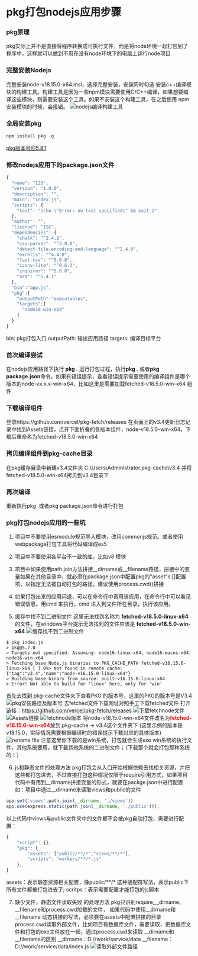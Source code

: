 # pkg打包nodejs应用步骤
### pkg原理
pkg实际上并不是直接将程序转换成可执行文件，而是将node环境一起打包到了程序中，这样就可以做到不用在没有node环境下的电脑上运行node项目

### 完整安装Nodejs
完整安装node-v18.15.0-x64.msi，选择完整安装，安装同时勾选 安装c++编译模块的构建工具。构建工具是因为一些npm模块需要使用C/C++编译，如果想要编译这些模块，则需要安装这个工具。如果不安装这个构建工具，在之后使用 npm 安装模块的时候，会报错。
![nodejs编译构建工具](/nodejs_install.png)

### 全局安装pkg
```js
npm install pkg -g
```
pkg版本号@5.8.1
### 修改nodejs应用下的package.json文件
```js
{
  "name": "123",
  "version": "1.0.0",
  "description": "",
  "main": "index.js",
  "scripts": {
    "test": "echo \"Error: no test specified\" && exit 1"
  },
  "author": "",
  "license": "ISC",
  "dependencies": {
    "chalk": "^2.4.2",
    "csv-parser": "^3.0.0",
    "detect-file-encoding-and-language": "^2.4.0",
    "exceljs": "^4.4.0",
    "fast-csv": "^5.0.0",
    "iconv-lite": "^0.6.3",
    "inquirer": "^5.0.0",
    "ora": "^5.4.1"
  },
  "bin":"app.js",
  "pkg":{
    "outputPath":"executables",
    "targets":[
      "node18-win-x64"
    ]
  }
}

```
bin: pkg打包入口
outputPath: 输出应用路径
targets: 编译目标平台
### 首次编译尝试
在nodejs应用路径下执行 **pkg .** 运行打包过程，执行**pkg .** 或者**pkg package.json**命令。如果有错误提示，查看错误提示需要使用的编译组件是哪个版本的node-vx.x.x-win-x64，比如这里是需要加载fetched-v18.5.0-win-x64 组件

### 下载编译组件
登录https://github.com/vercel/pkg-fetch/releases    在页面上的v3.4更新日志记录中找到Assets链接，点开下面折叠的各版本组件，node-v18.5.0-win-x64，下载后重命名为fetched-v18.5.0-win-x64

### 拷贝编译组件到pkg-cache目录
在pkg缓存目录中新建v3.4文件夹 C:\Users\Administrator\.pkg-cache\v3.4 并将fetched-v18.5.0-win-x64拷贝到v3.4目录下

### 再次编译
重新执行pkg .或者pkg package.json命令进行打包


### pkg打包nodejs应用的一些坑

1. 项目中不要使用esmodule规范导入模块，改用commonjs规范。或者使用webpackage打包工具将代码编译成es5

2. 项目中不要使用各平台不一致的库，比如v8 模块

3. 项目中如果使用path.join方法拼接__dirname或__filename路径，拼接中的变量如果在其他目录中，就必须在package.json中配置pkg的"asset"s:[]配置项，以指定无法被自动打包的路径。建议使用process.cwd()拼接

4. 如果打包出来的应用闪退，可以在命令行中调用该应用，在命令行中可以看见错误信息。用cmd 来执行，cmd 进入到文件所在目录，执行该应用。

5. 缓存中找不到二进制文件
这里无法找到名称为 **fetched-v18.5.0-linux-x64**的文件，在windows平台提示无法找到的文件应该是 **fetched-v18.5.0-win-x64**
![缓存找不到二进制文件](./download%20target.png)
```shell
$ pkg index.js
> pkg@5.7.0 
> Targets not specified. Assuming: node16-linux-x64, node16-macos-x64, node16-win-x64 
> Fetching base Node.js binaries to PKG_CACHE_PATH fetched-v16.15.0-linux-x64 [ ] 0%> Not found in remote cache: {"tag":"v3.4","name":"node-v16.15.0-linux-x64"} 
> Building base binary from source: built-v16.15.0-linux-x64 
> Error! Not able to build for 'linux' here, only for 'win'
```
首先去找到.pkg-cache文件夹下查看PKG 的版本号，这里的PKG的版本号是V3.4
![pkg安装路径及版本号](./pkg-version.png)
去fetched文件下载网址对照手工下载fetched文件
打开链接：https://github.com/vercel/pkg-fetch/releases
![下载fetchnode文件](./download-fetch-node.png)
![Assets链接](./assets_link.png)
![fetchnode版本](./fetch-node-version.png)
将node-v18.15.0-win-x64文件改名为<font style="color:red;font-weight:bold">fetched-v18.15.0-win-x64</font>放到.pkg-cache -> v3.4这个文件夹下 (这里示例的版本是v18.15.0，实际情况需要根据编译时的错误提示下载对应的具体版本)
![rename file](./rename-file.png)
注意这里你下载的是win系统，打包就会生成exe win系统的执行文件，其他系统要用，就下载其他系统的二进制文件；（下载那个就会打包那种系统的！）

6. js和静态文件的处理方法
pkg打包会从入口开始根据依赖去找相关资源，并把这些都打包进去，不过直接打包这种情况仅限于require引用方式，如果项目代码中有用到__dirname拼接变量的形式，就要在packge.json中进行配置
如：项目中通过__dirname来读取views和public的文件
```js
app.set('views',path.join(__dirname, './views'))
app.use(express.static(path.join(__dirname, './public')));
```
以上代码中views与public文件夹中的文件都不会被pkg自动打包，需要进行配置：
```js
{ 
    "script": {}, 
    "pkg": { 
        "assets": ["public/**/*","views/**/*"], 
        "scripts": "workers/**/*.js" 
    }, 
}
```
assets：表示静态资源相关配置，像public/**/* 这种通配符写法，表示public下所有文件都被打包进去了;
scritps：表示需要配置才能打包的js脚本

7. 缺少文件，静态文件读取失败 的处理方法
pkg只识别require,__dirname、__filename和process.cwd加载的文件，
如果代码中使用__dirname和__filename 动态拼接的写法，必须要在assets中配置拼接的目录
process.cwd读取外部文件，比如项目有数据库文件，需要读取，把数据库文件和打包的exe文件放在一起，通过process.cwd来读取
__dirname和__filename的区别
__dirname：D://work/service/data
__filename：D://work/service/data/index.js
![读取外部文件路径](./process-read-file.jpg)
